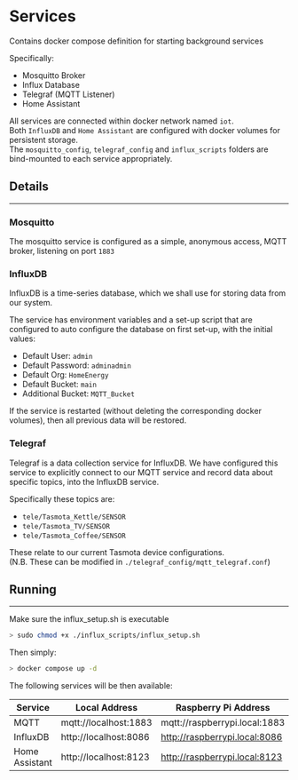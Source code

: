 # Services

Contains docker compose definition for starting background services

Specifically:
- Mosquitto Broker
- Influx Database
- Telegraf (MQTT Listener)
- Home Assistant

All services are connected within docker network named `iot`.\
Both `InfluxDB` and `Home Assistant` are configured with docker volumes for persistent storage.\
The `mosquitto_config`, `telegraf_config` and `influx_scripts` folders are bind-mounted to each service appropriately.

## Details
---

### Mosquitto

The mosquitto service is configured as a simple, anonymous access, MQTT broker, listening on port `1883`

### InfluxDB

InfluxDB is a time-series database, which we shall use for storing data from our system.

The service has environment variables and a set-up script that are configured to auto configure the database on first set-up, with the initial values:

- Default User: `admin`
- Default Password: `adminadmin`
- Default Org: `HomeEnergy`
- Default Bucket: `main`
- Additional Bucket: `MQTT_Bucket`

If the service is restarted (without deleting the corresponding docker volumes), then all previous data will be restored.

### Telegraf

Telegraf is a data collection service for InfluxDB.
We have configured this service to explicitly connect to our MQTT service and record data about specific topics, into the InfluxDB service.

Specifically these topics are:

- `tele/Tasmota_Kettle/SENSOR`
- `tele/Tasmota_TV/SENSOR`
- `tele/Tasmota_Coffee/SENSOR`

These relate to our current Tasmota device configurations.\
(N.B. These can be modified in `./telegraf_config/mqtt_telegraf.conf`)

## Running
---

Make sure the influx_setup.sh is executable

```bash
> sudo chmod +x ./influx_scripts/influx_setup.sh
```

Then simply:

```bash
> docker compose up -d
```

The following services will be then available:

| Service        | Local Address         | Raspberry Pi Address          |
| -------------- | --------------------- | ----------------------------- |
| MQTT           | mqtt://localhost:1883 | mqtt://raspberrypi.local:1883 |
| InfluxDB       | http://localhost:8086 | http://raspberrypi.local:8086 |
| Home Assistant | http://localhost:8123 | http://raspberrypi.local:8123 |